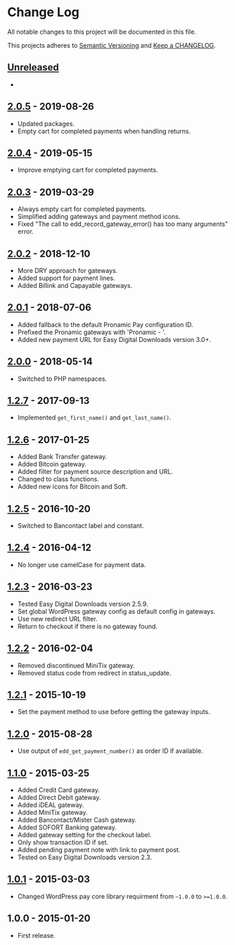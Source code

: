 # Change Log

All notable changes to this project will be documented in this file.

This projects adheres to [Semantic Versioning](http://semver.org/) and [Keep a CHANGELOG](http://keepachangelog.com/).

## [Unreleased][unreleased]
-

## [2.0.5] - 2019-08-26
- Updated packages.
- Empty cart for completed payments when handling returns.

## [2.0.4] - 2019-05-15
- Improve emptying cart for completed payments.

## [2.0.3] - 2019-03-29
- Always empty cart for completed payments.
- Simplified adding gateways and payment method icons.
- Fixed "The call to edd_record_gateway_error() has too many arguments" error.

## [2.0.2] - 2018-12-10
- More DRY approach for gateways.
- Added support for payment lines.
- Added Billink and Capayable gateways.

## [2.0.1] - 2018-07-06
- Added fallback to the default Pronamic Pay configuration ID.
- Prefixed the Pronamic gateways with 'Pronamic - '.
- Added new payment URL for Easy Digital Downloads version 3.0+.

## [2.0.0] - 2018-05-14
- Switched to PHP namespaces.

## [1.2.7] - 2017-09-13
- Implemented `get_first_name()` and `get_last_name()`.

## [1.2.6] - 2017-01-25
- Added Bank Transfer gateway.
- Added Bitcoin gateway.
- Added filter for payment source description and URL.
- Changed to class functions.
- Added new icons for Bitcoin and Soft.

## [1.2.5] - 2016-10-20
- Switched to Bancontact label and constant.

## [1.2.4] - 2016-04-12
- No longer use camelCase for payment data.

## [1.2.3] - 2016-03-23
- Tested Easy Digital Downloads version 2.5.9.
- Set global WordPress gateway config as default config in gateways.
- Use new redirect URL filter.
- Return to checkout if there is no gateway found.

## [1.2.2] - 2016-02-04
- Removed discontinued MiniTix gateway.
- Removed status code from redirect in status_update.

## [1.2.1] - 2015-10-19
- Set the payment method to use before getting the gateway inputs. 

## [1.2.0] - 2015-08-28
- Use output of `edd_get_payment_number()` as order ID if available.

## [1.1.0] - 2015-03-25
- Added Credit Card gateway.
- Added Direct Debit gateway.
- Added iDEAL gateway.
- Added MiniTix gateway.
- Added Bancontact/Mister Cash gateway.
- Added SOFORT Banking gateway.
- Added gateway setting for the checkout label.
- Only show transaction ID if set.
- Added pending payment note with link to payment post.
- Tested on Easy Digital Downloads version 2.3.

## [1.0.1] - 2015-03-03
- Changed WordPress pay core library requirment from `~1.0.0` to `>=1.0.0`.

## 1.0.0 - 2015-01-20
- First release.

[unreleased]: https://github.com/wp-pay-extensions/easy-digital-downloads/compare/2.0.5...HEAD
[2.0.5]: https://github.com/wp-pay-extensions/easy-digital-downloads/compare/2.0.4...2.0.5
[2.0.4]: https://github.com/wp-pay-extensions/easy-digital-downloads/compare/2.0.3...2.0.4
[2.0.3]: https://github.com/wp-pay-extensions/easy-digital-downloads/compare/2.0.2...2.0.3
[2.0.2]: https://github.com/wp-pay-extensions/easy-digital-downloads/compare/2.0.1...2.0.2
[2.0.1]: https://github.com/wp-pay-extensions/easy-digital-downloads/compare/2.0.0...2.0.1
[2.0.0]: https://github.com/wp-pay-extensions/easy-digital-downloads/compare/1.2.7...2.0.0
[1.2.7]: https://github.com/wp-pay-extensions/easy-digital-downloads/compare/1.2.6...1.2.7
[1.2.6]: https://github.com/wp-pay-extensions/easy-digital-downloads/compare/1.2.5...1.2.6
[1.2.5]: https://github.com/wp-pay-extensions/easy-digital-downloads/compare/1.2.4...1.2.5
[1.2.4]: https://github.com/wp-pay-extensions/easy-digital-downloads/compare/1.2.3...1.2.4
[1.2.3]: https://github.com/wp-pay-extensions/easy-digital-downloads/compare/1.2.2...1.2.3
[1.2.2]: https://github.com/wp-pay-extensions/easy-digital-downloads/compare/1.2.1...1.2.2
[1.2.1]: https://github.com/wp-pay-extensions/easy-digital-downloads/compare/1.2.0...1.2.1
[1.2.0]: https://github.com/wp-pay-extensions/easy-digital-downloads/compare/1.1.0...1.2.0
[1.1.0]: https://github.com/wp-pay-extensions/easy-digital-downloads/compare/1.0.1...1.1.0
[1.0.1]: https://github.com/wp-pay-extensions/easy-digital-downloads/compare/1.0.0...1.0.1

